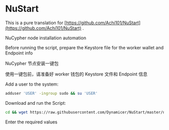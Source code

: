 # NuStart
This is a pure translation for [https://github.com/Achi101/NuStart](https://github.com/Achi101/NuStart) .

NuCypher node installation automation

Before running the script, prepare the Keystore file for the worker wallet and Endpoint info

NuCypher 节点安装一键包

使用一键包前，请准备好 worker 钱包的 Keystore 文件和 Endpoint 信息



Add a user to the system:

```bash
adduser 'USER' -ingroup sudo && su 'USER'
```

Download and run the Script:
```bash
cd && wget https://raw.githubusercontent.com/Dynamicer/NuStart/master/nu-start && chmod u+x ~/nu-start && ./nu-start
```

Enter the required values
